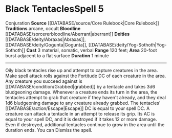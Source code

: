 ﻿---
actions: '[three-actions]'
area: 20-foot burst adjacent to a flat surface
bloodline: '[[DATABASE/sorcererbloodline/Aberrant|Aberrant]]'
component:
- Material
- Somatic
- Verbal
cost: null
deity:
- '[[DATABASE/deity/Abraxas|Abraxas]]'
- '[[DATABASE/deity/Gogunta|Gogunta]]'
- '[[DATABASE/deity/Yog-Sothoth|Yog-Sothoth]]'
domain: null
duration: 1 minute
element: null
heighten: null
heighten_level: '5'
id: '23'
lesson: null
level: '5'
mystery: null
name: Black Tentacles
patron_theme: null
range: 120 feet
rarity: Common
requirement: null
rus_type_level: null
saving_throw: null
school: Conjuration
source: '[[DATABASE/source/Core Rulebook|Core Rulebook]]'
target: null
tradition:
- Arcane
- Occult
trait:
- '[[DATABASE/trait/Conjuration|Conjuration]]'
trigger: null
type: Spell

---
# Black Tentacles<span class="item-type">Spell 5</span>

<span class="item-trait">Conjuration</span>
**Source** [[DATABASE/source/Core Rulebook|Core Rulebook]] 
**Traditions** arcane, occult
**Bloodline** [[DATABASE/sorcererbloodline/Aberrant|aberrant]]
**Deities** [[DATABASE/deity/Abraxas|Abraxas]], [[DATABASE/deity/Gogunta|Gogunta]], [[DATABASE/deity/Yog-Sothoth|Yog-Sothoth]]
**Cast** <span class="action-icon">3</span> material, somatic, verbal
**Range** 120 feet; **Area** 20-foot burst adjacent to a flat surface
**Duration** 1 minute

---
Oily black tentacles rise up and attempt to capture creatures in the area. Make spell attack rolls against the Fortitude DC of each creature in the area. Any creature you succeed against is [[DATABASE/condition/Grabbed|grabbed]] by a tentacle and takes 3d6 bludgeoning damage. Whenever a creature ends its turn in the area, the tentacles attempt to grab that creature if they haven't already, and they deal 1d6 bludgeoning damage to any creature already grabbed.
 The tentacles' [[DATABASE/action/Escape|Escape]] DC is equal to your spell DC. A creature can attack a tentacle in an attempt to release its grip. Its AC is equal to your spell DC, and it is destroyed if it takes 12 or more damage. Even if destroyed, additional tentacles continue to grow in the area until the duration ends. You can Dismiss the spell.